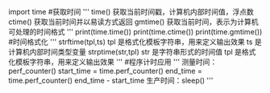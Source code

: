 import time
#获取时间
'''
time() 获取当前时间戳，计算机内部时间值，浮点数
ctime() 获取当前时间并以易读方式返回
gmtime() 获取当前时间，表示为计算机可处理的时间格式
'''
print(time.time())
print(time.ctime())
print(time.gmtime())
#时间格式化
'''
strftime(tpl,ts) 
tpl 是格式化模板字符串，用来定义输出效果 
ts  是计算机内部时间类型变量
strptime(str,tpl)
str 是字符串形式的时间值
tpl 是格式化模板字符串，用来定义输出效果
'''
#程序计时应用 
'''
测量时间：perf_counter() 
start_time = time.perf_counter() 
end_time = time.perf_counter()
end_time - start_time
生产时间：sleep()
'''